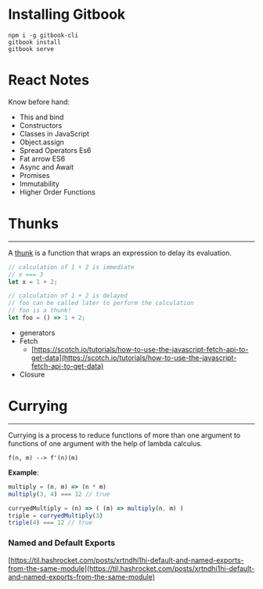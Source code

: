 # Installing Gitbook

```
npm i -g gitbook-cli
gitbook install
gitbook serve
```

# React Notes

Know before hand:

* This and bind 
* Constructors
* Classes in JavaScript
* Object.assign 
* Spread Operators Es6
* Fat arrow ES6
* Async and Await
* Promises
* Immutability
* Higher Order Functions

# Thunks

---

A [thunk](https://en.wikipedia.org/wiki/Thunk) is a function that wraps an expression to delay its evaluation.

```js
// calculation of 1 + 2 is immediate
// x === 3
let x = 1 + 2;

// calculation of 1 + 2 is delayed
// foo can be called later to perform the calculation
// foo is a thunk!
let foo = () => 1 + 2;
```

* generators
* Fetch
  * [https://scotch.io/tutorials/how-to-use-the-javascript-fetch-api-to-get-data](https://scotch.io/tutorials/how-to-use-the-javascript-fetch-api-to-get-data)
* Closure

# Currying

---

Currying is a process to reduce functions of more than one argument to functions of one argument with the help of lambda calculus.

```
f(n, m) --> f'(n)(m)
```

**Example**:

```js
multiply = (n, m) => (n * m)
multiply(3, 4) === 12 // true

curryedMultiply = (n) => ( (m) => multiply(n, m) )
triple = curryedMultiply(3)
triple(4) === 12 // true
```

### Named and Default Exports 

[https://til.hashrocket.com/posts/xrtndhi1hi-default-and-named-exports-from-the-same-module](https://til.hashrocket.com/posts/xrtndhi1hi-default-and-named-exports-from-the-same-module)



